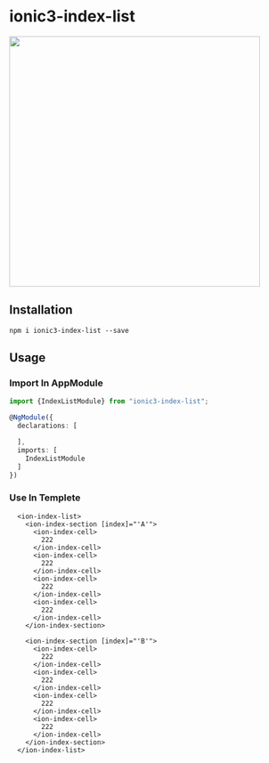 # ionic3-index-list

<img src="https://ws2.sinaimg.cn/large/006tNc79ly1fj32qo04fug30i40w24qp.gif" width = "450" align=center />


## Installation

`npm i ionic3-index-list --save`

## Usage

### Import In AppModule

```typescript
import {IndexListModule} from "ionic3-index-list";

@NgModule({
  declarations: [

  ],
  imports: [
    IndexListModule
  ]
})

```

### Use In Templete

```
  <ion-index-list>
    <ion-index-section [index]="'A'">
      <ion-index-cell>
        222
      </ion-index-cell>
      <ion-index-cell>
        222
      </ion-index-cell>
      <ion-index-cell>
        222
      </ion-index-cell>
      <ion-index-cell>
        222
      </ion-index-cell>
    </ion-index-section>

    <ion-index-section [index]="'B'">
      <ion-index-cell>
        222
      </ion-index-cell>
      <ion-index-cell>
        222
      </ion-index-cell>
      <ion-index-cell>
        222
      </ion-index-cell>
      <ion-index-cell>
        222
      </ion-index-cell>
    </ion-index-section>
  </ion-index-list>
```

